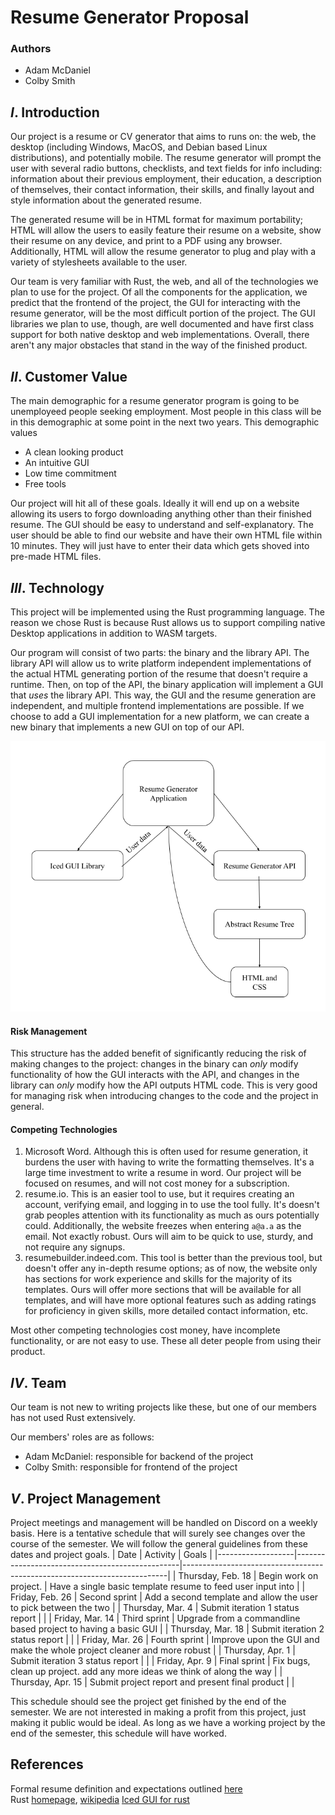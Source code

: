 # Resume Generator Proposal

### Authors
- Adam McDaniel
- Colby Smith

## **_I_**. Introduction

Our project is a resume or CV generator that aims to runs on: the web, the desktop (including Windows, MacOS, and Debian based Linux distributions), and potentially mobile. The resume generator will prompt the user with several radio buttons, checklists, and text fields for info including: information about their previous employment, their education, a description of themselves, their contact information, their skills, and finally layout and style information about the generated resume.

The generated resume will be in HTML format for maximum portability; HTML will allow the users to easily feature their resume on a website, show their resume on any device, and print to a PDF using any browser. Additionally, HTML will allow the resume generator to plug and play with a variety of stylesheets available to the user.

Our team is very familiar with Rust, the web, and all of the technologies we plan to use for the project. Of all the components for the application, we predict that the frontend of the project, the GUI for interacting with the resume generator, will be the most difficult portion of the project. The GUI libraries we plan to use, though, are well documented and have first class support for both native desktop and web implementations. Overall, there aren't any major obstacles that stand in the way of the finished product.

## **_II_**. Customer Value

The main demographic for a resume generator program is going to be unemployeed people seeking employment. Most people in this class will be in this demographic at some point in the next two years. This demographic values
- A clean looking product
- An intuitive GUI
- Low time commitment
- Free tools

Our project will hit all of these goals. Ideally it will end up on a website allowing its users to forgo downloading anything other than their finished resume. The GUI should be easy to understand and self-explanatory. The user should be able to find our website and have their own HTML file within 10 minutes. They will just have to enter their data which gets shoved into pre-made HTML files.

## **_III_**. Technology

This project will be implemented using the Rust programming language. The reason we chose Rust is because Rust allows us to support compiling native Desktop applications in addition to WASM targets.

Our program will consist of two parts: the binary and the library API. The library API will allow us to write platform independent implementations of the actual HTML generating portion of the resume that doesn't require a runtime. Then, on top of the API, the binary application will implement a GUI that _uses_ the library API. This way, the GUI and the resume generation are independent, and multiple frontend implementations are possible. If we choose to add a GUI implementation for a new platform, we can create a new binary that implements a new GUI on top of our API.

![Flow Chart](assets/flow-chart.png)

#### Risk Management

This structure has the added benefit of significantly reducing the risk of making changes to the project: changes in the binary can _only_ modify functionality of how the GUI interacts with the API, and changes in the library can _only_ modify how the API outputs HTML code. This is very good for managing risk when introducing changes to the code and the project in general.

#### Competing Technologies

1. Microsoft Word. Although this is often used for resume generation, it burdens the user with having to write the formatting themselves. It's a large time investment to write a resume in word. Our project will be focused on resumes, and will not cost money for a subscription.
2. resume.io. This is an easier tool to use, but it requires creating an account, verifying email, and logging in to use the tool fully. It's doesn't grab peoples attention with its functionality as much as ours potentially could. Additionally, the website freezes when entering `a@a.a` as the email. Not exactly robust. Ours will aim to be quick to use, sturdy, and not require any signups.
3. resumebuilder.indeed.com. This tool is better than the previous tool, but doesn't offer any in-depth resume options; as of now, the website only has sections for work experience and skills for the majority of its templates. Ours will offer more sections that will be available for all templates, and will have more optional features such as adding ratings for proficiency in given skills, more detailed contact information, etc.

Most other competing technologies cost money, have incomplete functionality, or are not easy to use. These all deter people from using their product.

## **_IV_**. Team

Our team is not new to writing projects like these, but one of our members has not used Rust extensively.

Our members' roles are as follows:

- Adam McDaniel: responsible for backend of the project
- Colby Smith: responsible for frontend of the project

## **_V_**. Project Management
Project meetings and management will be handled on Discord on a weekly basis. Here is a tentative schedule that will surely see changes over the course of the semester. We will follow the general guidelines from these dates and project goals.
| Date              | Activity                                        | Goals                                                                    |
|-------------------|-------------------------------------------------|--------------------------------------------------------------------------|
| Thursday, Feb. 18 | Begin work on project.                          | Have a single basic template resume to feed user input into              |
| Friday, Feb. 26   | Second sprint                                   | Add a second template and allow the user to pick between the two         |
| Thursday, Mar. 4  | Submit iteration 1 status report                |                                                                          |
| Friday, Mar. 14   | Third sprint                                    | Upgrade from a commandline based project to having a basic GUI           |
| Thursday, Mar. 18 | Submit iteration 2 status report                |                                                                          |
| Friday, Mar. 26   | Fourth sprint                                   | Improve upon the GUI and make the whole project cleaner and more robust  |
| Thursday, Apr. 1  | Submit iteration 3 status report                |                                                                          |
| Friday, Apr. 9    | Final sprint                                    | Fix bugs, clean up project. add any more ideas we think of along the way |
| Thursday, Apr. 15 | Submit project report and present final product |                                                                          |

This schedule should see the project get finished by the end of the semester. We are not interested in making a profit from this project, just making it public would be ideal. As long as we have a working project by the end of the semester, this schedule will have worked.
## References

Formal resume definition and expectations outlined [here](https://en.wikipedia.org/wiki/R%C3%A9sum%C3%A9 "Resume Wikipedia")  
Rust [homepage](https://www.rust-lang.org/ "Rust"), [wikipedia](https://en.wikipedia.org/wiki/Rust_(programming_language))  
[Iced GUI for rust](https://news.ycombinator.com/item?id=22766639 "ICED")  

